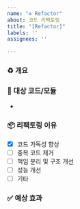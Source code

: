```yaml
---
name: "♻️ Refactor"
about: 코드 리팩토링
title: "[Refactor]"
labels: ''
assignees: ''

---
```


### ♻️ 개요

### 🔧 대상 코드/모듈
- 

### 📦 리팩토링 이유
- [x] 코드 가독성 향상
- [ ] 중복 코드 제거
- [ ] 책임 분리 및 구조 개선
- [ ] 성능 개선
- [ ] 기타

### ✅ 예상 효과
